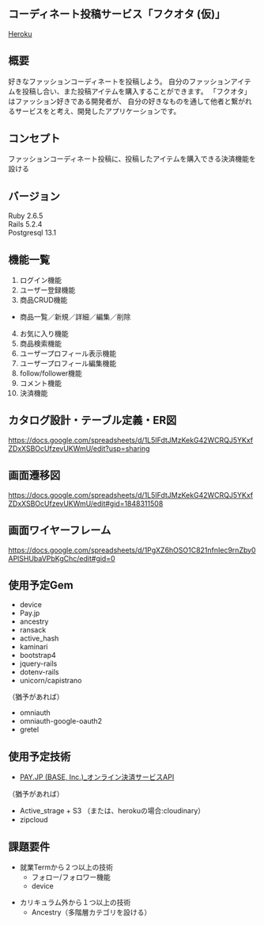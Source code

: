 ## コーディネート投稿サービス「フクオタ (仮)」  

[Heroku](https://serene-bayou-03832.herokuapp.com/)  

## 概要
好きなファッションコーディネートを投稿しよう。 自分のファッションアイテムを投稿し合い、また投稿アイテムを購入することができます。 「フクオタ」はファッション好きである開発者が、 自分の好きなものを通して他者と繋がれるサービスをと考え、開発したアプリケーションです。

## コンセプト
ファッションコーディネート投稿に、投稿したアイテムを購入できる決済機能を設ける

## バージョン
Ruby 2.6.5  
Rails 5.2.4  
Postgresql 13.1  

## 機能一覧  
1. ログイン機能  
2. ユーザー登録機能  
3. 商品CRUD機能
- 商品一覧／新規／詳細／編集／削除  

4. お気に入り機能  
5. 商品検索機能  
6. ユーザープロフィール表示機能  
7. ユーザープロフィール編集機能  
8. follow/follower機能 
9. コメント機能  
10. 決済機能  

## カタログ設計・テーブル定義・ER図
https://docs.google.com/spreadsheets/d/1L5IFdtJMzKekG42WCRQJ5YKxfZDxXSBOcUfzevUKWmU/edit?usp=sharing

## 画面遷移図
https://docs.google.com/spreadsheets/d/1L5IFdtJMzKekG42WCRQJ5YKxfZDxXSBOcUfzevUKWmU/edit#gid=1848311508

## 画面ワイヤーフレーム
https://docs.google.com/spreadsheets/d/1PgXZ6hOSO1C821nfnIec9rnZby0APlSHUbaVPbKgChc/edit#gid=0

## 使用予定Gem

- device  
- Pay.jp  
- ancestry  
- ransack  
- active_hash
- kaminari  
- bootstrap4  
- jquery-rails
- dotenv-rails
- unicorn/capistrano  

（猶予があれば）  
- omniauth 
- omniauth-google-oauth2  
- gretel  

## 使用予定技術  
- [PAY.JP (BASE, Inc.)_オンライン決済サービスAPI](https://pay.jp/)

（猶予があれば）  
- Active_strage + S3 （または、herokuの場合:cloudinary）
- zipcloud

## 課題要件
* 就業Termから２つ以上の技術  
  * フォロー/フォロワー機能
  * device
    
- カリキュラム外から１つ以上の技術  
  - Ancestry（多階層カテゴリを設ける）
